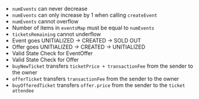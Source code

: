 - `numEvents` can never decrease
- `numEvents` can only increase by 1 when calling `createEvent`
- `numEvents` cannot overflow
- Number of items in `eventsMap` must be equal to `numEvents`
- `ticketsRemaining` cannot underflow
- Event goes UNITIALIZED -> CREATED -> SOLD OUT
- Offer goes UNITIALIZED -> CREATED -> UNITIALIZED
- Valid State Check for EventOffer
- Valid State Check for Offer
- `buyNewTicket` transfers `ticketPrice + transactionFee` from the sender to the owner
- `offerTicket` transfers `transactionFee` from the sender to the owner
- `buyOfferedTicket` transfers `offer.price` from the sender to the `ticket attendee`
